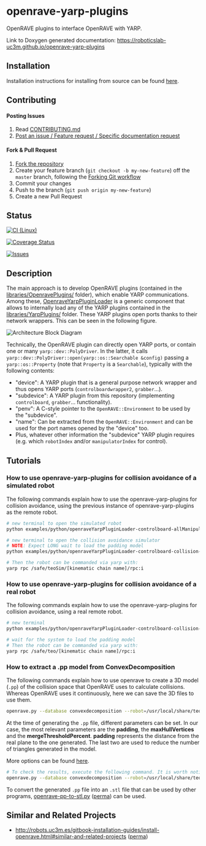 # openrave-yarp-plugins

OpenRAVE plugins to interface OpenRAVE with YARP.

Link to Doxygen generated documentation: https://roboticslab-uc3m.github.io/openrave-yarp-plugins

## Installation

Installation instructions for installing from source can be found [here](doc/openrave-yarp-plugins-install.md).

## Contributing

#### Posting Issues

1. Read [CONTRIBUTING.md](CONTRIBUTING.md)
2. [Post an issue / Feature request / Specific documentation request](https://github.com/roboticslab-uc3m/openrave-yarp-plugins/issues)

#### Fork & Pull Request

1. [Fork the repository](https://github.com/roboticslab-uc3m/openrave-yarp-plugins/fork)
2. Create your feature branch (`git checkout -b my-new-feature`) off the `master` branch, following the [Forking Git workflow](https://www.atlassian.com/git/tutorials/comparing-workflows/forking-workflow)
3. Commit your changes
4. Push to the branch (`git push origin my-new-feature`)
5. Create a new Pull Request

## Status

[![CI (Linux)](https://github.com/roboticslab-uc3m/openrave-yarp-plugins/workflows/Continuous%20Integration/badge.svg)](https://github.com/roboticslab-uc3m/openrave-yarp-plugins/actions)

[![Coverage Status](https://coveralls.io/repos/roboticslab-uc3m/openrave-yarp-plugins/badge.svg)](https://coveralls.io/r/roboticslab-uc3m/openrave-yarp-plugins)

[![Issues](https://img.shields.io/github/issues/roboticslab-uc3m/openrave-yarp-plugins.svg?label=Issues)](https://github.com/roboticslab-uc3m/openrave-yarp-plugins/issues)

## Description

The main approach is to develop OpenRAVE plugins (contained in the [libraries/OpenravePlugins/](libraries/OpenravePlugins/) folder), which enable YARP communications. Among these, [OpenraveYarpPluginLoader](libraries/OpenravePlugins/OpenraveYarpPluginLoader) is a generic component that allows to internally load any of the YARP plugins contained in the [libraries/YarpPlugins/](libraries/YarpPlugins/) folder. These YARP plugins open ports thanks to their network wrappers. This can be seen in the following figure.

![Architecture Block Diagram](doc/fig/architecture.png)

Technically, the OpenRAVE plugin can directly open YARP ports, or contain one or many `yarp::dev::PolyDriver`. In the latter, it calls `yarp::dev::PolyDriver::open(yarp::os::Searchable &config)` passing a `yarp::os::Property` (note that `Property` is a `Searchable`), typically with the following contents:
- "device": A YARP plugin that is a general purpose network wrapper and thus opens YARP ports (`controlboardwrapper2`, `grabber`...).
- "subdevice": A YARP plugin from this repository (implementing `controlboard`, `grabber`... functionality).
- "penv": A C-style pointer to the `OpenRAVE::Environment` to be used by the "subdevice".
- "name": Can be extracted from the `OpenRAVE::Environment` and can be used for the port names opened by the "device" too.
- Plus, whatever other information the "subdevice" YARP plugin requires (e.g. which `robotIndex` and/or `manipulatorIndex` for control).

## Tutorials

### How to use openrave-yarp-plugins for collision avoidance of a simulated robot
The following commands explain how to use the openrave-yarp-plugins for collision avoidance, using the previous instance of openrave-yarp-plugins as the remote robot.

```bash
# new terminal to open the simulated robot
python examples/python/openraveYarpPluginLoader-controlboard-allManipulators.py

# new terminal to open the collision avoidance simulator 
# NOTE: Expect LONG wait to load the padding model
python examples/python/openraveYarpPluginLoader-controlboard-collision-sim.py

# Then the robot can be commanded via yarp with:
yarp rpc /safe/teoSim/[kinematic chain name]/rpc:i
```

### How to use openrave-yarp-plugins for collision avoidance of a real robot
The following commands explain how to use the openrave-yarp-plugins for collision avoidance, using a real remote robot.

```bash
# new terminal
python examples/python/openraveYarpPluginLoader-controlboard-collision-real.py

# wait for the system to load the padding model
# Then the robot can be commanded via yarp with:
yarp rpc /safe/teo/[kinematic chain name]/rpc:i
```

### How to extract a .pp model from ConvexDecomposition
The following commands explain how to use openrave to create a 3D model (`.pp`) of the collision space that OpenRAVE uses to calculate collisions. Whereas OpenRAVE uses it continuously, here we can save the 3D files to use them.

```bash
openrave.py --database convexdecomposition --robot=/usr/local/share/teo-openrave-models/openrave/teo/teo.robot.xml # --padding=PADDING --maxHullVertices=MAXHULLVERTICES --mergeThresholdPercent=MERGETHRESHOLDPERCENT
```

At the time of generating the `.pp` file, different parameters can be set. In our case, the most relevant parameters are the **padding**, the **maxHullVertices** and the **mergeThresholdPercent**. **padding** represents the distance from the real plane to the one generated. The last two are used to reduce the number of triangles generated in the model.
  
More options can be found [here](http://openrave.org/docs/0.8.0/openravepy/databases.convexdecomposition/).

```bash
# To check the results, execute the following command. It is worth noting that, the triangle count is not correct, this was contrasted using other tool.
openrave.py --database convexdecomposition --robot=/usr/local/share/teo-openrave-models/openrave/teo/teo.robot.xml --show
```

To convert the generated `.pp` file into an `.stl` file that can be used by other programs, [openrave-pp-to-stl.py](https://github.com/roboticslab-uc3m/openrave-tools/blob/master/openrave-pp-to-stl.py) ([perma](https://github.com/roboticslab-uc3m/openrave-tools/blob/bd078f6d64478ca3c1b911599df56b9dc6051797/openrave-pp-to-stl.py)) can be used.

## Similar and Related Projects
- http://robots.uc3m.es/gitbook-installation-guides/install-openrave.html#similar-and-related-projects ([perma](https://github.com/roboticslab-uc3m/installation-guides/blob/f73a1a67cc258e7a61e317c4e845c7055af18f86/install-openrave.md#similar-and-related-projects))
